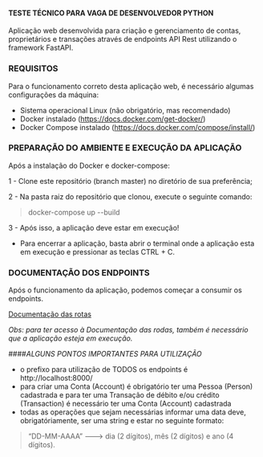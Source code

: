 #### TESTE TÉCNICO PARA VAGA DE DESENVOLVEDOR PYTHON

Aplicação web desenvolvida para criação e gerenciamento de contas, proprietários e transações através de endpoints API Rest utilizando o framework FastAPI.

### REQUISITOS

Para o funcionamento correto desta aplicação web, é necessário algumas configurações da máquina:

- Sistema operacional Linux (não obrigatório, mas recomendado)
- Docker instalado (https://docs.docker.com/get-docker/)
- Docker Compose instalado (https://docs.docker.com/compose/install/)

### PREPARAÇÃO DO AMBIENTE E EXECUÇÃO DA APLICAÇÃO
Após a instalação do Docker e docker-compose:

1 - Clone este repositório (branch master) no diretório de sua preferência;

2 - Na pasta raiz do repositório que clonou, execute o seguinte comando:
>docker-compose up --build

3 - Após isso, a aplicação deve estar em execução!

- Para encerrar a aplicação, basta abrir o terminal onde a aplicação esta em execução e pressionar as teclas CTRL + C.

### DOCUMENTAÇÃO DOS ENDPOINTS
Após o funcionamento da aplicação, podemos começar a consumir os endpoints.

[Documentação das rotas](http://localhost:8000/docs)

_Obs: para ter acesso à Documentação das rodas, também é necessário que a aplicação esteja em execução._ 

####_ALGUNS PONTOS IMPORTANTES PARA UTILIZAÇÃO_

- o prefixo para utilização de TODOS os endpoints é http://localhost:8000/
- para criar uma Conta (Account) é obrigatório ter uma Pessoa (Person) cadastrada e para ter uma Transação de débito e/ou crédito (Transaction) é necessário ter uma Conta (Account) cadastrada
- todas as operações que sejam necessárias informar uma data deve, obrigatóriamente, ser uma string e estar no seguinte formato:
> “DD-MM-AAAA” ---> dia (2 dígitos), mês (2 dígitos) e ano (4 dígitos).


